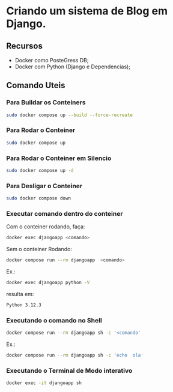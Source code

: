 # Criando um sistema de Blog em Django.

## Recursos

- Docker como PosteGress DB;
- Docker com Python (Django e Dependencias);

## Comando Uteis

### Para Buildar os Conteiners

```bash
sudo docker compose up --build --force-recreate

```

### Para Rodar o Conteiner

```bash
sudo docker compose up

```

### Para Rodar o Conteiner em Silencio

```bash
sudo docker compose up -d

```

### Para Desligar o Conteiner

```bash
sudo docker compose down

```

### Executar comando dentro do conteiner


Com o conteiner rodando, faça:

```bash
docker exec djangoapp <comando>
```

Sem o conteiner Rodando:

```bash
docker compose run --rm djangoapp  <comando>
```

Ex.:

```bash
docker exec djangoapp python -V
```

resulta em:

```bash
Python 3.12.3
```

### Executando o comando no Shell

```Bash
docker compose run --rm djangoapp sh -c '<comando'
```

Ex.:

```Bash
docker compose run --rm djangoapp sh -c 'echo  ola'
```

### Executando o Terminal de Modo interativo

```bash
docker exec -it djangoapp sh
```
